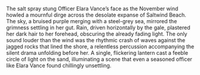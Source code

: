 The salt spray stung Officer Elara Vance’s face as the November wind howled a mournful dirge across the desolate expanse of Saltwind Beach.  The sky, a bruised purple merging with a steel-grey sea, mirrored the grimness settling in her gut.  Rain, driven horizontally by the gale, plastered her dark hair to her forehead, obscuring the already fading light.  The only sound louder than the wind was the rhythmic crash of waves against the jagged rocks that lined the shore, a relentless percussion accompanying the silent drama unfolding before her.  A single, flickering lantern cast a feeble circle of light on the sand, illuminating a scene that even a seasoned officer like Elara Vance found chillingly unsettling.

